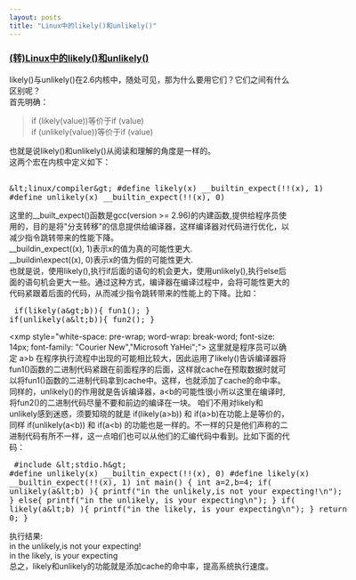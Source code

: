 ```yaml
---
layout: posts
title: "Linux中的likely()和unlikely()"
---
```


### [(转)Linux中的likely()和unlikely()](http://blog.chinaunix.net/uid-25409479-id-158584.html)
likely()与unlikely()在2.6内核中，随处可见，那为什么要用它们？它们之间有什么区别呢？<br>
首先明确：
>if (likely(value))等价于if (value)<br>
>if (unlikely(value))等价于if (value)

也就是说likely()和unlikely()从阅读和理解的角度是一样的。<br>
这两个宏在内核中定义如下：
<xmp class="prettyprint linenums">
<linux/compiler>
#define likely(x) __builtin_expect(!!(x), 1)
#define unlikely(x) __builtin_expect(!!(x), 0)
</xmp>
这里的\_\_built\_expect()函数是gcc(version >= 2.96)的内建函数,提供给程序员使用的，目的是将"分支转移"的信息提供给编译器，这样编译器对代码进行优化，以减少指令跳转带来的性能下降。<br>
\_\_buildin\_expect((x), 1)表示x的值为真的可能性更大.<br>
\_\_buildin\expect((x), 0)表示x的值为假的可能性更大.<br>
也就是说，使用likely(),执行if后面的语句的机会更大，使用unlikely(),执行else后面的语句机会更大一些。通过这种方式，编译器在编译过程中，会将可能性更大的代码紧跟着后面的代码，从而减少指令跳转带来的性能上的下降。比如：
<xmp class="prettyprint linenums">
if(likely(a>b)){
	fun1();
}
if(unlikely(a<b)){
	fun2();
}
</xmp>
<xmp style="white-space: pre-wrap; word-wrap: break-word; font-size: 14px; font-family: "Courier New","Microsoft YaHei";">
	这里就是程序员可以确定 a>b 在程序执行流程中出现的可能相比较大，因此运用了likely()告诉编译器将fun1()函数的二进制代码紧跟在前面程序的后面，这样就cache在预取数据时就可以将fun1()函数的二进制代码拿到cache中。这样，也就添加了cache的命中率。
	同样的，unlikely()的作用就是告诉编译器，a<b的可能性很小所以这里在编译时,将fun2()的二进制代码尽量不要和前边的编译在一块。
	咱们不用对likely和unlikely感到迷惑，须要知晓的就是 if(likely(a>b)) 和 if(a>b)在功能上是等价的，同样 if(unlikely(a<b)) 和 if(a<b) 的功能也是一样的。不一样的只是他们声称的二进制代码有所不一样，这一点咱们也可以从他们的汇编代码中看到。比如下面的代码：
</xmp>
<xmp class="prettyprint linenums">
#include <stdio.h>
#define unlikely(x) __builtin_expect(!!(x), 0)
#define likely(x) __builtin_expect(!!(x), 1)
int main()
{
	int a=2,b=4;
	if( unlikely(a<b) ){
		printf("in the unlikely,is not your expecting!\n");
	} 
	else{
		printf("in the unlikely, is your expecting\n");
	}
	if( likely(a<b) ){
		printf("in the likely, is your expecting\n");
	}
	return 0;
}
</xmp>
执行结果:<br>
in the unlikely,is not your expecting!<br>
in the likely, is your expecting<br>
总之，likely和unlikely的功能就是添加cache的命中率，提高系统执行速度。<br>